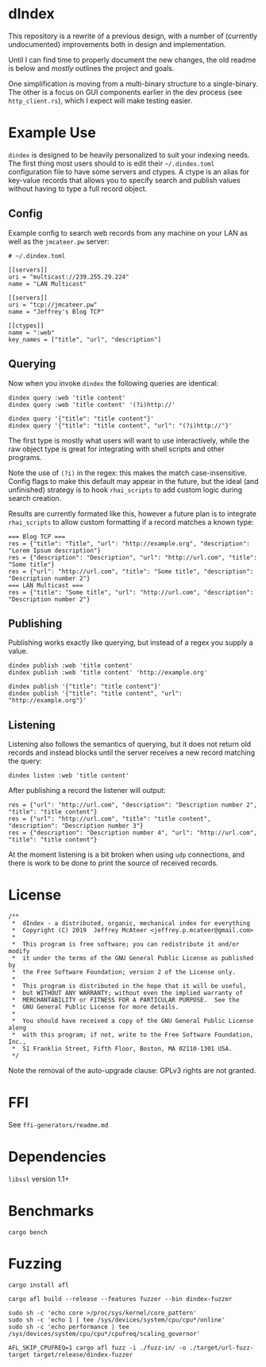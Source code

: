 
# dIndex

This repository is a rewrite of a previous design,
with a number of (currently undocumented) improvements
both in design and implementation.

Until I can find time to properly document the new changes,
the old readme is below and _mostly_ outlines the project
and goals.

One simplification is moving from a multi-binary structure to a single-binary.
The other is a focus on GUI components earlier in the dev process (see `http_client.rs`),
which I expect will make testing easier.

# Example Use

`dindex` is designed to be heavily personalized to suit your indexing needs.
The first thing most users should to is edit their `~/.dindex.toml` configuration
file to have some servers and ctypes. A ctype is an alias for key-value records
that allows you to specify search and publish values without having to type
a full record object.

## Config

Example config to search web records from any machine on your LAN as well as the `jmcateer.pw` server:

```
# ~/.dindex.toml

[[servers]]
uri = "multicast://239.255.29.224"
name = "LAN Multicast"

[[servers]]
uri = "tcp://jmcateer.pw"
name = "Jeffrey's Blog TCP"

[[ctypes]]
name = ":web"
key_names = ["title", "url", "description"]

```

## Querying

Now when you invoke `dindex` the following queries are identical:

```
dindex query :web 'title content'
dindex query :web 'title content' '(?i)http://'
```

```
dindex query '{"title": "title content"}'
dindex query '{"title": "title content", "url": "(?i)http://"}'
```

The first type is mostly what users will want to use interactively,
while the raw object type is great for integrating with shell scripts and other programs.

Note the use of `(?i)` in the regex: this makes the match case-insensitive. Config
flags to make this default may appear in the future, but the ideal (and unfinished)
strategy is to hook `rhai_scripts` to add custom logic during search creation.

Results are currently formated like this, however a future plan is to integrate
`rhai_scripts` to allow custom formatting if a record matches a known type:

```
=== Blog TCP ===
res = {"title": "Title", "url": "http://example.org", "description": "Lorem Ipsum description"}
res = {"description": "Description", "url": "http://url.com", "title": "Some title"}
res = {"url": "http://url.com", "title": "Some title", "description": "Description number 2"}
=== LAN Multicast ===
res = {"title": "Some title", "url": "http://url.com", "description": "Description number 2"}
```

## Publishing

Publishing works exactly like querying, but instead of a regex you supply a value.

```
dindex publish :web 'title content'
dindex publish :web 'title content' 'http://example.org'
```

```
dindex publish '{"title": "title content"}'
dindex publish '{"title": "title content", "url": "http://example.org"}'
```

## Listening

Listening also follows the semantics of querying, but it does not return old records
and instead blocks until the server receives a new record matching the query:

```
dindex listen :web 'title content'
```

After publishing a record the listener will output:

```
res = {"url": "http://url.com", "description": "Description number 2", "title": "title content"}
res = {"url": "http://url.com", "title": "title content", "description": "Description number 3"}
res = {"description": "Description number 4", "url": "http://url.com", "title": "title content"}

```

At the moment listening is a bit broken when using `udp` connections,
and there is work to be done to print the source of received records.


# License

```
/**
 *  dIndex - a distributed, organic, mechanical index for everything
 *  Copyright (C) 2019  Jeffrey McAteer <jeffrey.p.mcateer@gmail.com>
 *  
 *  This program is free software; you can redistribute it and/or modify
 *  it under the terms of the GNU General Public License as published by
 *  the Free Software Foundation; version 2 of the License only.
 * 
 *  This program is distributed in the hope that it will be useful,
 *  but WITHOUT ANY WARRANTY; without even the implied warranty of
 *  MERCHANTABILITY or FITNESS FOR A PARTICULAR PURPOSE.  See the
 *  GNU General Public License for more details.
 * 
 *  You should have received a copy of the GNU General Public License along
 *  with this program; if not, write to the Free Software Foundation, Inc.,
 *  51 Franklin Street, Fifth Floor, Boston, MA 02110-1301 USA.
 */
```

Note the removal of the auto-upgrade clause: GPLv3 rights are not granted.


# FFI 

See `ffi-generators/readme.md`

# Dependencies

`libssl` version 1.1+

# Benchmarks

```
cargo bench
```

# Fuzzing


```
cargo install afl

cargo afl build --release --features fuzzer --bin dindex-fuzzer

sudo sh -c 'echo core >/proc/sys/kernel/core_pattern'
sudo sh -c 'echo 1 | tee /sys/devices/system/cpu/cpu*/online'
sudo sh -c 'echo performance | tee /sys/devices/system/cpu/cpu*/cpufreq/scaling_governor'

AFL_SKIP_CPUFREQ=1 cargo afl fuzz -i ./fuzz-in/ -o ./target/url-fuzz-target target/release/dindex-fuzzer

```
